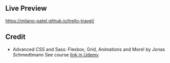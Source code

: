 ## Live Preview

https://milano-patel.github.io/trello-travel/

## Credit

- Advanced CSS and Sass: Flexbox, Grid, Animations and More! by Jonas Schmedtmann See course [link in Udemy](https://www.udemy.com/course/advanced-css-and-sass/)
